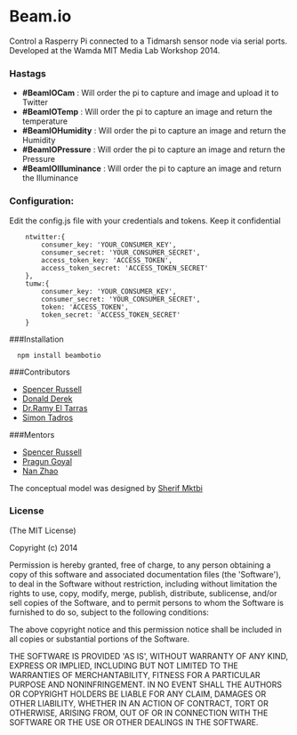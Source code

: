 Beam.io
==========

Control a Rasperry Pi connected to a Tidmarsh sensor node via serial ports. Developed at the Wamda MIT Media Lab Workshop 2014.

### Hastags

* **\#BeamIOCam** : Will order the pi to capture and image and upload it to Twitter
* **\#BeamIOTemp** : Will order the pi to capture an image and return the temperature
* **\#BeamIOHumidity** : Will order the pi to capture an image and return the Humidity
* **\#BeamIOPressure** : Will order the pi to capture an image and return the Pressure
* **\#BeamIOIlluminance** : Will order the pi to capture an image and return the Illuminance

### Configuration:

Edit the config.js file with your credentials and tokens. Keep it confidential

```
	ntwitter:{
		consumer_key: 'YOUR_CONSUMER_KEY',
		consumer_secret: 'YOUR_CONSUMER_SECRET',
		access_token_key: 'ACCESS_TOKEN',
		access_token_secret: 'ACCESS_TOKEN_SECRET'
	},
	tumw:{
		consumer_key: 'YOUR_CONSUMER_KEY',
		consumer_secret: 'YOUR_CONSUMER_SECRET',
		token: 'ACCESS_TOKEN',
		token_secret: 'ACCESS_TOKEN_SECRET'
	}
```

###Installation

```
  npm install beambotio
```

###Contributors
+ [Spencer Russell](https://github.com/ssfrr)
+ [Donald Derek](https://github.com/DonaldDerek)
+ [Dr.Ramy El Tarras ](https://twitter.com/ramyeltarras)
+ [Simon Tadros](https://github.com/evilqubit)

###Mentors
+ [Spencer Russell](https://github.com/ssfrr)
+ [Pragun Goyal](http://pragungoyal.com/?/about/)
+ [Nan Zhao](http://web.media.mit.edu/~nanzhao/)

The conceptual model was designed by [Sherif Mktbi](https://twitter.com/SherifMaktabi)


### License

(The MIT License)

Copyright (c) 2014

Permission is hereby granted, free of charge, to any person obtaining a copy of this software and associated documentation files (the 'Software'), to deal in the Software without restriction, including without limitation the rights to use, copy, modify, merge, publish, distribute, sublicense, and/or sell copies of the Software, and to permit persons to whom the Software is furnished to do so, subject to the following conditions:

The above copyright notice and this permission notice shall be included in all copies or substantial portions of the Software.

THE SOFTWARE IS PROVIDED 'AS IS', WITHOUT WARRANTY OF ANY KIND, EXPRESS OR IMPLIED, INCLUDING BUT NOT LIMITED TO THE WARRANTIES OF MERCHANTABILITY, FITNESS FOR A PARTICULAR PURPOSE AND NONINFRINGEMENT. IN NO EVENT SHALL THE AUTHORS OR COPYRIGHT HOLDERS BE LIABLE FOR ANY CLAIM, DAMAGES OR OTHER LIABILITY, WHETHER IN AN ACTION OF CONTRACT, TORT OR OTHERWISE, ARISING FROM, OUT OF OR IN CONNECTION WITH THE SOFTWARE OR THE USE OR OTHER DEALINGS IN THE SOFTWARE.
